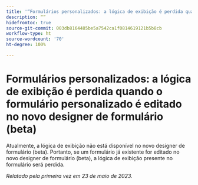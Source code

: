 ```yaml
---
title: '“Formulários personalizados: a lógica de exibição é perdida quando o formulário personalizado é editado no novo designer de formulário (beta)”'
description: “”
hidefromtoc: true
source-git-commit: 003db8164485be5a7542ca1f0814619121b5b8cb
workflow-type: ht
source-wordcount: '70'
ht-degree: 100%

---
```



# Formulários personalizados: a lógica de exibição é perdida quando o formulário personalizado é editado no novo designer de formulário (beta)

Atualmente, a lógica de exibição não está disponível no novo designer de formulário (beta). Portanto, se um formulário já existente for editado no novo designer de formulário (beta), a lógica de exibição presente no formulário será perdida.

_Relatado pela primeira vez em 23 de maio de 2023._

